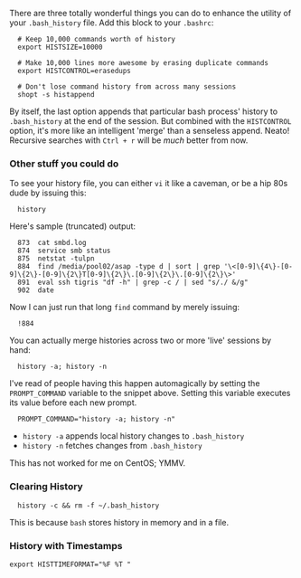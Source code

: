 There are three totally wonderful things you can do to enhance the
utility of your `.bash_history` file. Add this block to your `.bashrc`:

      # Keep 10,000 commands worth of history
      export HISTSIZE=10000
      
      # Make 10,000 lines more awesome by erasing duplicate commands
      export HISTCONTROL=erasedups
      
      # Don't lose command history from across many sessions
      shopt -s histappend

By itself, the last option appends that particular bash process' history
to `.bash_history` at the end of the session. But combined with the
`HISTCONTROL` option, it's more like an intelligent 'merge' than a
senseless append. Neato! Recursive searches with `Ctrl + r` will be
*much* better from now.

### Other stuff you could do

To see your history file, you can either `vi` it like a caveman, or be a
hip 80s dude by issuing this:

      history

Here's sample (truncated) output:

      873  cat smbd.log
      874  service smb status
      875  netstat -tulpn
      884  find /media/pool02/asap -type d | sort | grep '\<[0-9]\{4\}-[0-9]\{2\}-[0-9]\{2\}T[0-9]\{2\}\.[0-9]\{2\}\.[0-9]\{2\}\>'
      891  eval ssh tigris "df -h" | grep -c / | sed "s/./ &/g"
      902  date

Now I can just run that long `find` command by merely issuing:

      !884

You can actually merge histories across two or more 'live' sessions by
hand:

      history -a; history -n

I've read of people having this happen automagically by setting the
`PROMPT_COMMAND` variable to the snippet above. Setting this variable
executes its value before each new prompt.

      PROMPT_COMMAND="history -a; history -n"

-   `history -a` appends local history changes to `.bash_history`
-   `history -n` fetches changes from `.bash_history`

This has not worked for me on CentOS; YMMV.

### Clearing History

      history -c && rm -f ~/.bash_history

This is because `bash` stores history in memory and in a file.

### History with Timestamps

    export HISTTIMEFORMAT="%F %T "
